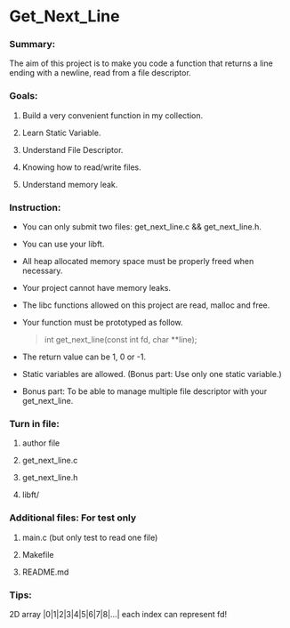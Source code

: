 
# Get_Next_Line

### Summary: 

The aim of this project is to make you code a function that returns a line ending with a newline, read from a file descriptor.

### Goals:

1. Build a very convenient function in my collection.

2. Learn Static Variable.

3. Understand File Descriptor.

4. Knowing how to read/write files.

5. Understand memory leak.

### Instruction:

* You can only submit two files: get_next_line.c && get_next_line.h.

* You can use your libft.

* All heap allocated memory space must be properly freed when necessary.

* Your project cannot have memory leaks.

* The libc functions allowed on this project are read, malloc and free.

* Your function must be prototyped as follow.

  > int get_next_line(const int fd, char **line);

* The return value can be 1, 0 or -1.

* Static variables are allowed. (Bonus part: Use only one static variable.)

* Bonus part: To be able to manage multiple file descriptor with your get_next_line.

### Turn in file:

1. author file

2. get_next_line.c 

3. get_next_line.h 

4. libft/

### Additional files: For test only

1. main.c (but only test to read one file)

2. Makefile

3. README.md

### Tips:

2D array |0|1|2|3|4|5|6|7|8|...| each index can represent fd!

